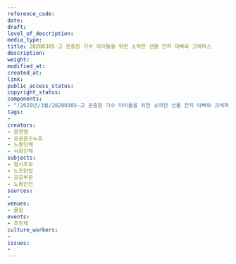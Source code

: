 ```yaml
---
reference_code: 
date: 
draft: 
level_of_description: 
media_type: 
title: 20200305-고 문중원 기수 아이들을 위한 소박한 선물 잔치 아빠와 크레파스
description: 
weight: 
modified_at: 
created_at: 
link: 
public_access_status: 
copyright_status: 
components:
- "/2020년/3월/20200305-고 문중원 기수 아이들을 위한 소박한 선물 잔치 아빠와 크레파스/_CTU2828.jpg"
tags:
- 
creators:
- 총연맹
- 공공운수노조
- 노동단체
- 사회단체
subjects:
- 열사추모
- 노조탄압
- 공공부문
- 노동안전
sources:
- 
venues:
- 꿀잠
events:
- 추모제
culture_workers:
- 
issues:
- 
---
```


